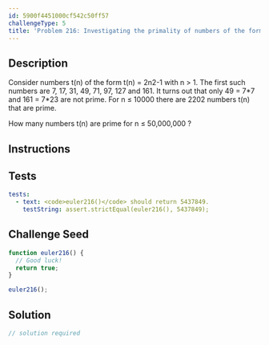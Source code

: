 ```yaml
---
id: 5900f4451000cf542c50ff57
challengeType: 5
title: 'Problem 216: Investigating the primality of numbers of the form 2n2-1'
---
```


## Description
<section id='description'>
Consider numbers t(n) of the form t(n) = 2n2-1 with n > 1.
The first such numbers are 7, 17, 31, 49, 71, 97, 127 and 161.
It turns out that only 49 = 7*7 and 161 = 7*23 are not prime.
For n ≤ 10000 there are 2202 numbers t(n)  that are prime.

How many numbers t(n) are prime for n ≤ 50,000,000 ?
</section>

## Instructions
<section id='instructions'>

</section>

## Tests
<section id='tests'>

```yml
tests:
  - text: <code>euler216()</code> should return 5437849.
    testString: assert.strictEqual(euler216(), 5437849);

```

</section>

## Challenge Seed
<section id='challengeSeed'>

<div id='js-seed'>

```js
function euler216() {
  // Good luck!
  return true;
}

euler216();
```

</div>



</section>

## Solution
<section id='solution'>

```js
// solution required
```
</section>
